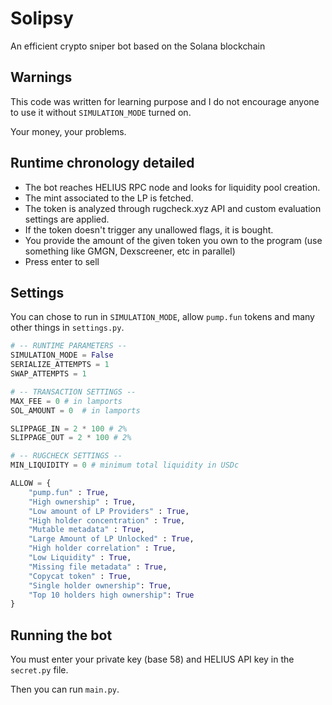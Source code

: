 # Solipsy

An efficient crypto sniper bot based on the Solana blockchain

## Warnings
This code was written for learning purpose  and I do not encourage anyone to use it without `SIMULATION_MODE` turned on.

Your money, your problems.

## Runtime chronology detailed
* The bot reaches HELIUS RPC node and looks for liquidity pool creation.
* The mint associated to the LP is fetched.
* The token is analyzed through rugcheck.xyz API and custom evaluation settings are applied.
* If the token doesn't trigger any unallowed flags, it is bought.
* You provide the amount of the given token you own to the program (use something like GMGN, Dexscreener, etc in parallel)
* Press enter to sell

## Settings 
You can chose to run in `SIMULATION_MODE`, allow `pump.fun` tokens and many other things in `settings.py`.

```python
# -- RUNTIME PARAMETERS --
SIMULATION_MODE = False
SERIALIZE_ATTEMPTS = 1
SWAP_ATTEMPTS = 1

# -- TRANSACTION SETTINGS --
MAX_FEE = 0 # in lamports
SOL_AMOUNT = 0  # in lamports

SLIPPAGE_IN = 2 * 100 # 2%
SLIPPAGE_OUT = 2 * 100 # 2% 

# -- RUGCHECK SETTINGS --
MIN_LIQUIDITY = 0 # minimum total liquidity in USDc

ALLOW = {
	"pump.fun" : True,
	"High ownership" : True,
	"Low amount of LP Providers" : True,
	"High holder concentration" : True,
	"Mutable metadata" : True,
	"Large Amount of LP Unlocked" : True,
	"High holder correlation" : True,
	"Low Liquidity" : True,
	"Missing file metadata" : True,
	"Copycat token" : True,
	"Single holder ownership": True,
	"Top 10 holders high ownership": True
}
```
## Running the bot
You must enter your private key (base 58) and HELIUS API key in the `secret.py` file.

Then you can run `main.py`.

